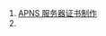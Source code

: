 
 1. [APNS 服务器证书制作](https://github.com/mebusy/notes/blob/master/dev_notes/ios/pushNotification.md)
 2. 